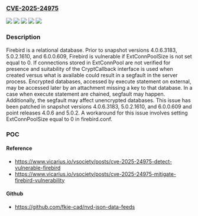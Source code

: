 ### [CVE-2025-24975](https://cve.mitre.org/cgi-bin/cvename.cgi?name=CVE-2025-24975)
![](https://img.shields.io/static/v1?label=Product&message=firebird&color=blue)
![](https://img.shields.io/static/v1?label=Version&message=%3C%204.0.6.3183%20&color=brightgreen)
![](https://img.shields.io/static/v1?label=Version&message=%3C%205.0.2.1610%20&color=brightgreen)
![](https://img.shields.io/static/v1?label=Version&message=%3C%206.0.0.609%20&color=brightgreen)
![](https://img.shields.io/static/v1?label=Vulnerability&message=CWE-754%3A%20Improper%20Check%20for%20Unusual%20or%20Exceptional%20Conditions&color=brightgreen)

### Description

Firebird is a relational database. Prior to snapshot versions 4.0.6.3183, 5.0.2.1610, and 6.0.0.609, Firebird is vulnerable if ExtConnPoolSize is not set equal to 0. If connections stored in ExtConnPool are not verified for presence and suitability of the CryptCallback interface is used when created versus what is available could result in a segfault in the server process. Encrypted databases, accessed by execute statement on external, may be accessed later by an attachment missing a key to that database. In a case when execute statement are chained, segfault may happen. Additionally, the segfault may affect unencrypted databases. This issue has been patched in snapshot versions 4.0.6.3183, 5.0.2.1610, and 6.0.0.609 and point releases 4.0.6 and 5.0.2. A workaround for this issue involves setting ExtConnPoolSize equal to 0 in firebird.conf.

### POC

#### Reference
- https://www.vicarius.io/vsociety/posts/cve-2025-24975-detect-vulnerable-firebird
- https://www.vicarius.io/vsociety/posts/cve-2025-24975-mitigate-firebird-vulnerability

#### Github
- https://github.com/fkie-cad/nvd-json-data-feeds

